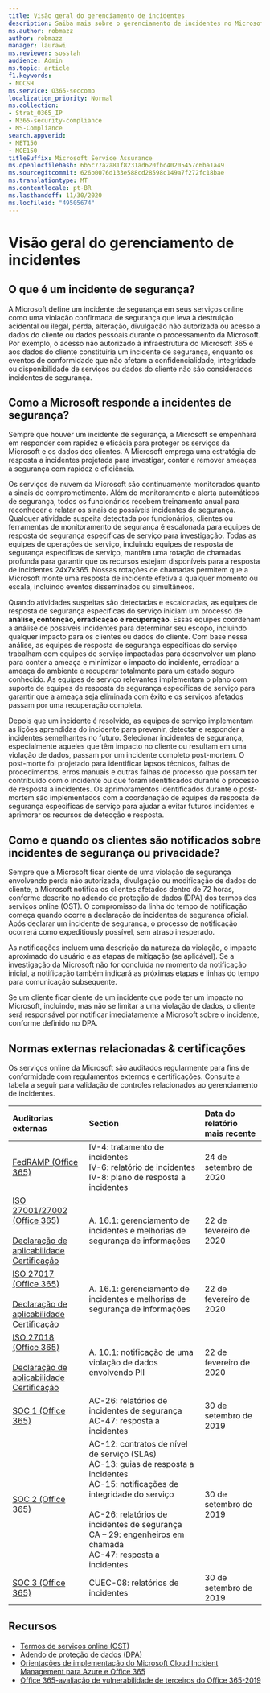```yaml
---
title: Visão geral do gerenciamento de incidentes
description: Saiba mais sobre o gerenciamento de incidentes no Microsoft 365
ms.author: robmazz
author: robmazz
manager: laurawi
ms.reviewer: sosstah
audience: Admin
ms.topic: article
f1.keywords:
- NOCSH
ms.service: O365-seccomp
localization_priority: Normal
ms.collection:
- Strat_O365_IP
- M365-security-compliance
- MS-Compliance
search.appverid:
- MET150
- MOE150
titleSuffix: Microsoft Service Assurance
ms.openlocfilehash: 6b5c77a2a81f8231ad620fbc40205457c6ba1a49
ms.sourcegitcommit: 626b0076d133e588cd28598c149a7f272fc18bae
ms.translationtype: MT
ms.contentlocale: pt-BR
ms.lasthandoff: 11/30/2020
ms.locfileid: "49505674"
---
```

# <a name="incident-management-overview"></a>Visão geral do gerenciamento de incidentes

## <a name="what-is-a-security-incident"></a>O que é um incidente de segurança?

A Microsoft define um incidente de segurança em seus serviços online como uma violação confirmada de segurança que leva à destruição acidental ou ilegal, perda, alteração, divulgação não autorizada ou acesso a dados do cliente ou dados pessoais durante o processamento da Microsoft. Por exemplo, o acesso não autorizado à infraestrutura do Microsoft 365 e aos dados do cliente constituiria um incidente de segurança, enquanto os eventos de conformidade que não afetam a confidencialidade, integridade ou disponibilidade de serviços ou dados do cliente não são considerados incidentes de segurança.

## <a name="how-does-microsoft-respond-to-security-incidents"></a>Como a Microsoft responde a incidentes de segurança?

Sempre que houver um incidente de segurança, a Microsoft se empenhará em responder com rapidez e eficácia para proteger os serviços da Microsoft e os dados dos clientes. A Microsoft emprega uma estratégia de resposta a incidentes projetada para investigar, conter e remover ameaças à segurança com rapidez e eficiência.

Os serviços de nuvem da Microsoft são continuamente monitorados quanto a sinais de comprometimento. Além do monitoramento e alerta automáticos de segurança, todos os funcionários recebem treinamento anual para reconhecer e relatar os sinais de possíveis incidentes de segurança. Qualquer atividade suspeita detectada por funcionários, clientes ou ferramentas de monitoramento de segurança é escalonada para equipes de resposta de segurança específicas de serviço para investigação. Todas as equipes de operações de serviço, incluindo equipes de resposta de segurança específicas de serviço, mantêm uma rotação de chamadas profunda para garantir que os recursos estejam disponíveis para a resposta de incidentes 24x7x365. Nossas rotações de chamadas permitem que a Microsoft monte uma resposta de incidente efetiva a qualquer momento ou escala, incluindo eventos disseminados ou simultâneos.

Quando atividades suspeitas são detectadas e escalonadas, as equipes de resposta de segurança específicas do serviço iniciam um processo de **análise, contenção, erradicação e recuperação**. Essas equipes coordenam a análise de possíveis incidentes para determinar seu escopo, incluindo qualquer impacto para os clientes ou dados do cliente. Com base nessa análise, as equipes de resposta de segurança específicas do serviço trabalham com equipes de serviço impactadas para desenvolver um plano para conter a ameaça e minimizar o impacto do incidente, erradicar a ameaça do ambiente e recuperar totalmente para um estado seguro conhecido. As equipes de serviço relevantes implementam o plano com suporte de equipes de resposta de segurança específicas de serviço para garantir que a ameaça seja eliminada com êxito e os serviços afetados passam por uma recuperação completa.

Depois que um incidente é resolvido, as equipes de serviço implementam as lições aprendidas do incidente para prevenir, detectar e responder a incidentes semelhantes no futuro. Selecionar incidentes de segurança, especialmente aqueles que têm impacto no cliente ou resultam em uma violação de dados, passam por um incidente completo post-mortem. O post-morte foi projetado para identificar lapsos técnicos, falhas de procedimentos, erros manuais e outras falhas de processo que possam ter contribuído com o incidente ou que foram identificados durante o processo de resposta a incidentes. Os aprimoramentos identificados durante o post-mortem são implementados com a coordenação de equipes de resposta de segurança específicas de serviço para ajudar a evitar futuros incidentes e aprimorar os recursos de detecção e resposta.

## <a name="how-and-when-are-customers-notified-of-security-or-privacy-incidents"></a>Como e quando os clientes são notificados sobre incidentes de segurança ou privacidade?

Sempre que a Microsoft ficar ciente de uma violação de segurança envolvendo perda não autorizada, divulgação ou modificação de dados do cliente, a Microsoft notifica os clientes afetados dentro de 72 horas, conforme descrito no adendo de proteção de dados (DPA) dos termos dos serviços online (OST). O compromisso da linha do tempo de notificação começa quando ocorre a declaração de incidentes de segurança oficial. Após declarar um incidente de segurança, o processo de notificação ocorrerá como expeditiously possível, sem atraso inesperado.

As notificações incluem uma descrição da natureza da violação, o impacto aproximado do usuário e as etapas de mitigação (se aplicável). Se a investigação da Microsoft não for concluída no momento da notificação inicial, a notificação também indicará as próximas etapas e linhas do tempo para comunicação subsequente.

Se um cliente ficar ciente de um incidente que pode ter um impacto no Microsoft, incluindo, mas não se limitar a uma violação de dados, o cliente será responsável por notificar imediatamente a Microsoft sobre o incidente, conforme definido no DPA.

## <a name="related-external-regulations--certifications"></a>Normas externas relacionadas & certificações

Os serviços online da Microsoft são auditados regularmente para fins de conformidade com regulamentos externos e certificações. Consulte a tabela a seguir para validação de controles relacionados ao gerenciamento de incidentes.

| **Auditorias externas** | **Section** | **Data do relatório mais recente** |
|:--------------------|:------------|:-----------------------|
| [FedRAMP (Office 365)](https://compliance.microsoft.com/compliancemanager) | IV-4: tratamento de incidentes <br> IV-6: relatório de incidentes <br> IV-8: plano de resposta a incidentes | 24 de setembro de 2020 |
| [ISO 27001/27002 (Office 365)](https://servicetrust.microsoft.com/ViewPage/MSComplianceGuideV3?command=Download&downloadType=Document&downloadId=d7864d4f-e053-4cc4-a964-fa526d07c3be&tab=7027ead0-3d6b-11e9-b9e1-290b1eb4cdeb&docTab=7027ead0-3d6b-11e9-b9e1-290b1eb4cdeb_ISO_Reports) <br><br> [Declaração de aplicabilidade](https://servicetrust.microsoft.com/ViewPage/MSComplianceGuide?command=Download&downloadType=Document&downloadId=8ee1e46b-2ada-4e7b-bb7d-4c55a8cb6fcd&docTab=4ce99610-c9c0-11e7-8c2c-f908a777fa4d_ISO_Reports) <br> [Certificação](https://servicetrust.microsoft.com/ViewPage/MSComplianceGuideV3?command=Download&downloadType=Document&downloadId=1e84a14a-2468-45ac-9412-5e53250d57ec&tab=7027ead0-3d6b-11e9-b9e1-290b1eb4cdeb&docTab=7027ead0-3d6b-11e9-b9e1-290b1eb4cdeb_ISO_Reports) | A. 16.1: gerenciamento de incidentes e melhorias de segurança de informações | 22 de fevereiro de 2020 |
| [ISO 27017 (Office 365)](https://servicetrust.microsoft.com/ViewPage/MSComplianceGuideV3?command=Download&downloadType=Document&downloadId=d7864d4f-e053-4cc4-a964-fa526d07c3be&tab=7027ead0-3d6b-11e9-b9e1-290b1eb4cdeb&docTab=7027ead0-3d6b-11e9-b9e1-290b1eb4cdeb_ISO_Reports) <br><br> [Declaração de aplicabilidade](https://servicetrust.microsoft.com/ViewPage/MSComplianceGuide?command=Download&downloadType=Document&downloadId=8ee1e46b-2ada-4e7b-bb7d-4c55a8cb6fcd&docTab=4ce99610-c9c0-11e7-8c2c-f908a777fa4d_ISO_Reports) <br> [Certificação](https://servicetrust.microsoft.com/ViewPage/MSComplianceGuideV3?command=Download&downloadType=Document&downloadId=70de0999-5451-43a3-9ef4-761e8fbfb1a3&tab=7027ead0-3d6b-11e9-b9e1-290b1eb4cdeb&docTab=7027ead0-3d6b-11e9-b9e1-290b1eb4cdeb_ISO_Reports) | A. 16.1: gerenciamento de incidentes e melhorias de segurança de informações | 22 de fevereiro de 2020 |
| [ISO 27018 (Office 365)](https://servicetrust.microsoft.com/ViewPage/MSComplianceGuideV3?command=Download&downloadType=Document&downloadId=d7864d4f-e053-4cc4-a964-fa526d07c3be&tab=7027ead0-3d6b-11e9-b9e1-290b1eb4cdeb&docTab=7027ead0-3d6b-11e9-b9e1-290b1eb4cdeb_ISO_Reports) <br><br> [Declaração de aplicabilidade](https://servicetrust.microsoft.com/ViewPage/MSComplianceGuide?command=Download&downloadType=Document&downloadId=8ee1e46b-2ada-4e7b-bb7d-4c55a8cb6fcd&docTab=4ce99610-c9c0-11e7-8c2c-f908a777fa4d_ISO_Reports) <br> [Certificação](https://servicetrust.microsoft.com/ViewPage/MSComplianceGuideV3?command=Download&downloadType=Document&downloadId=43e89534-f48d-42ea-a7a7-3523ff516036&tab=7027ead0-3d6b-11e9-b9e1-290b1eb4cdeb&docTab=7027ead0-3d6b-11e9-b9e1-290b1eb4cdeb_ISO_Reports) | A. 10.1: notificação de uma violação de dados envolvendo PII  | 22 de fevereiro de 2020 |
| [SOC 1 (Office 365)](https://servicetrust.microsoft.com/ViewPage/MSComplianceGuideV3?command=Download&downloadType=Document&downloadId=b07c0f7b-6bd5-4544-8255-7a5f14bf914a&tab=7027ead0-3d6b-11e9-b9e1-290b1eb4cdeb&docTab=7027ead0-3d6b-11e9-b9e1-290b1eb4cdeb_SOC_/_SSAE_16_Reports) | AC-26: relatórios de incidentes de segurança <br> AC-47: resposta a incidentes | 30 de setembro de 2019 |
| [SOC 2 (Office 365)](https://servicetrust.microsoft.com/ViewPage/MSComplianceGuideV3?command=Download&downloadType=Document&downloadId=fa062990-e758-4ddc-ace3-7fb21a301d09&tab=7027ead0-3d6b-11e9-b9e1-290b1eb4cdeb&docTab=7027ead0-3d6b-11e9-b9e1-290b1eb4cdeb_SOC_/_SSAE_16_Rep-11e9-b9e1-290b1eb4cdeb_SOC_/_SSAE_16_Reports) | AC-12: contratos de nível de serviço (SLAs) <br> AC-13: guias de resposta a incidentes <br> AC-15: notificações de integridade do serviço  <br>  <br> AC-26: relatórios de incidentes de segurança <br> CA – 29: engenheiros em chamada <br> AC-47: resposta a incidentes | 30 de setembro de 2019 |
| [SOC 3 (Office 365)](https://servicetrust.microsoft.com/ViewPage/MSComplianceGuideV3?command=Download&downloadType=Document&downloadId=9df8b99b-96ce-49a9-bff4-268031dcc9a6&tab=7027ead0-3d6b-11e9-b9e1-290b1eb4cdeb&docTab=7027ead0-3d6b-11e9-b9e1-290b1eb4cdeb_SOC_/_SSAE_16_Reports) | CUEC-08: relatórios de incidentes  | 30 de setembro de 2019  |

## <a name="resources"></a>Recursos

- [Termos de serviços online (OST)](https://www.microsoft.com/licensing/product-licensing/products)
- [Adendo de proteção de dados (DPA)](https://www.microsoft.com/licensing/product-licensing/products)
- [Orientações de implementação do Microsoft Cloud Incident Management para Azure e Office 365](https://servicetrust.microsoft.com/ViewPage/TrustDocumentsV3?command=Download&downloadType=Document&downloadId=a8a7cb87-9710-4d09-8748-0835b6754e95&tab=7f51cb60-3d6c-11e9-b2af-7bb9f5d2d913&docTab=7f51cb60-3d6c-11e9-b2af-7bb9f5d2d913_FAQ_and_White_Papers)
- [Office 365-avaliação de vulnerabilidade de terceiros do Office 365-2019](https://servicetrust.microsoft.com/ViewPage/TrustDocumentsV3?command=Download&downloadType=Document&downloadId=e85e478f-2491-435d-9c1b-2f0ad7ca8e56&tab=7f51cb60-3d6c-11e9-b2af-7bb9f5d2d913&docTab=7f51cb60-3d6c-11e9-b2af-7bb9f5d2d913_Pen_Test_and_Security_Assessments)

